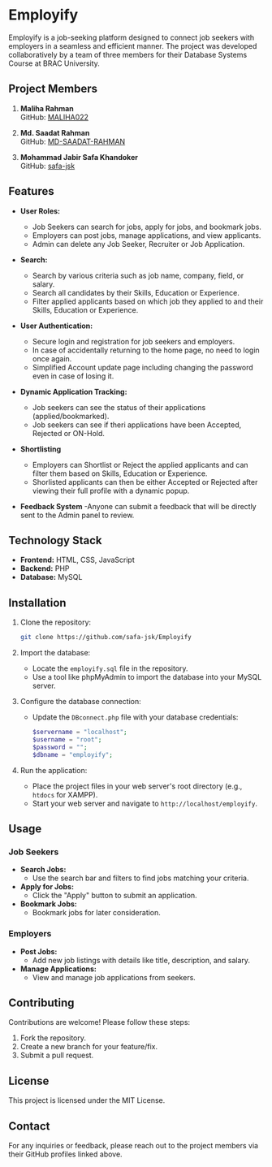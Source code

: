 # Employify

Employify is a job-seeking platform designed to connect job seekers with employers in a seamless and efficient manner. The project was developed collaboratively by a team of three members for their Database Systems Course at BRAC University.

## Project Members

1. **Maliha Rahman**  
   GitHub: [MALIHA022](https://github.com/MALIHA022)

2. **Md. Saadat Rahman**  
   GitHub: [MD-SAADAT-RAHMAN](https://github.com/MD-SAADAT-RAHMAN)

3. **Mohammad Jabir Safa Khandoker**  
   GitHub: [safa-jsk](https://github.com/safa-jsk)

## Features

- **User Roles:**
  - Job Seekers can search for jobs, apply for jobs, and bookmark jobs.
  - Employers can post jobs, manage applications, and view applicants.
  - Admin can delete any Job Seeker, Recruiter or Job Application.

- **Search:**
  - Search by various criteria such as job name, company, field, or salary.
  - Search all candidates by their Skills, Education or Experience.
  - Filter applied applicants based on which job they applied to and their Skills, Education or Experience. 

- **User Authentication:**
  - Secure login and registration for job seekers and employers.
  - In case of accidentally returning to the home page, no need to login once again.
  - Simplified Account update page including changing the password even in case of losing it.

- **Dynamic Application Tracking:**
  - Job seekers can see the status of their applications (applied/bookmarked).
  - Job seekers can see if theri applications have been Accepted, Rejected or ON-Hold.

- **Shortlisting**
  - Employers can Shortlist or Reject the applied applicants and can filter them based on Skills, Education or Experience.
  - Shorlisted applicants can then be either Accepted or Rejected after viewing their full profile with a dynamic popup.

- **Feedback System**
  -Anyone can submit a feedback that will be directly sent to the Admin panel to review.

## Technology Stack

- **Frontend:** HTML, CSS, JavaScript
- **Backend:** PHP
- **Database:** MySQL

## Installation

1. Clone the repository:
   ```bash
   git clone https://github.com/safa-jsk/Employify
   ```

2. Import the database:
   - Locate the `employify.sql` file in the repository.
   - Use a tool like phpMyAdmin to import the database into your MySQL server.

3. Configure the database connection:
   - Update the `DBconnect.php` file with your database credentials:
     ```php
     $servername = "localhost";
     $username = "root";
     $password = "";
     $dbname = "employify";
     ```

4. Run the application:
   - Place the project files in your web server's root directory (e.g., `htdocs` for XAMPP).
   - Start your web server and navigate to `http://localhost/employify`.

## Usage

### Job Seekers
- **Search Jobs:**
  - Use the search bar and filters to find jobs matching your criteria.
- **Apply for Jobs:**
  - Click the "Apply" button to submit an application.
- **Bookmark Jobs:**
  - Bookmark jobs for later consideration.

### Employers
- **Post Jobs:**
  - Add new job listings with details like title, description, and salary.
- **Manage Applications:**
  - View and manage job applications from seekers.

## Contributing

Contributions are welcome! Please follow these steps:
1. Fork the repository.
2. Create a new branch for your feature/fix.
3. Submit a pull request.

## License

This project is licensed under the MIT License.

## Contact

For any inquiries or feedback, please reach out to the project members via their GitHub profiles linked above.

